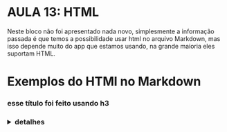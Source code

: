 # AULA 13: HTML
Neste bloco não foi apresentado nada novo, simplesmente a informação passada é que temos a possibilidade usar html no arquivo Markdown, mas isso depende muito do app que estamos usando, na grande maioria eles suportam HTML.

# Exemplos do HTMl no Markdown

<h3>esse título foi feito usando h3<h3>

<details >
  <summary>
  detalhes
  </summary>
    aqui está o restante do texto.
</details>